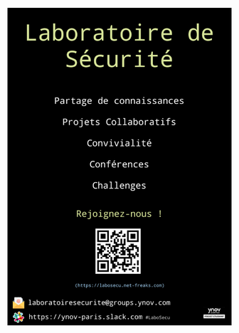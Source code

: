 ![Labo Secu Poster](https://raw.githubusercontent.com/LaboSecu/PropagandaPoster/master/Affiche_v2.png)
